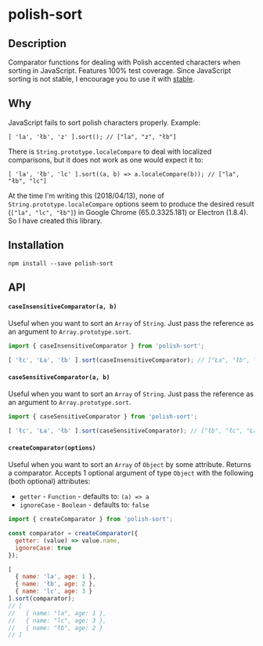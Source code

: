# polish-sort
## Description
Comparator functions for dealing with Polish accented characters when sorting in JavaScript. Features 100% test coverage. Since JavaScript sorting is not stable, I encourage you to use it with [stable](https://www.npmjs.com/package/stable).

## Why
JavaScript fails to sort polish characters properly. Example:
```
[ 'la', 'łb', 'z' ].sort(); // ["la", "z", "łb"]
```
There is `String.prototype.localeCompare` to deal with localized comparisons, but it does not work as one would expect it to:
```
[ 'la', 'łb', 'lc' ].sort((a, b) => a.localeCompare(b)); // ["la", "łb", "lc"]
```
At the time I'm writing this (2018/04/13), none of `String.prototype.localeCompare` options seem to produce the desired result (`["la", "lc", "łb"]`) in Google Chrome (65.0.3325.181) or Electron (1.8.4). So I have created this library.

## Installation
```
npm install --save polish-sort
```

## API
#### `caseInsensitiveComparator(a, b)`
Useful when you want to sort an `Array` of `String`. Just pass the reference as an argument to `Array.prototype.sort`.
```javascript
import { caseInsensitiveComparator } from 'polish-sort';

[ 'łc', 'Ła', 'łb' ].sort(caseInsensitiveComparator); // ["Ła", "łb", "łc"]
```

#### `caseSensitiveComparator(a, b)`
Useful when you want to sort an `Array` of `String`. Just pass the reference as an argument to `Array.prototype.sort`.
```javascript
import { caseSensitiveComparator } from 'polish-sort';

[ 'łc', 'Ła', 'łb' ].sort(caseSensitiveComparator); // ["łb", "łc", "Ła"]
```

#### `createComparator(options)`
Useful when you want to sort an `Array` of `Object` by some attribute. Returns a comparator. Accepts 1 optional argument of type `Object` with the following (both optional) attributes:
- `getter` - `Function` - defaults to: `(a) => a`
- `ignoreCase` - `Boolean` - defaults to: `false`

```javascript
import { createComparator } from 'polish-sort';

const comparator = createComparator({
  getter: (value) => value.name,
  ignoreCase: true
});

[
  { name: 'la', age: 1 },
  { name: 'łb', age: 2 },
  { name: 'lc', age: 3 }
].sort(comparator);
// [
//   { name: "la", age: 1 },
//   { name: "lc", age: 3 },
//   { name: "łb", age: 2 }
// ]
```
